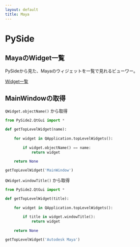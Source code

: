 ```yaml
---
layout: default
title: Maya
---
```


# PySide

## MayaのWidget一覧

PySideから見た、Mayaのウィジェットを一覧で見れるビューワー。

[Widget一覧](https://unitbus.github.io/pages/python/pyside#widget一覧)

## MainWindowの取得

`QWidget.objectName()` から取得

``` python
from PySide2.QtGui import *

def getTopLevelWidget(name):
    
    for widget in QApplication.topLevelWidgets():
        
        if widget.objectName() == name:
            return widget
    
    return None

getTopLevelWidget('MainWindow')
```

`QWidget.windowTitle()` から取得

``` python
from PySide2.QtGui import *

def getTopLevelWidget(title):
    
    for widget in QApplication.topLevelWidgets():
        
        if title in widget.windowTitle():
            return widget
    
    return None

getTopLevelWidget('Autodesk Maya')
```
